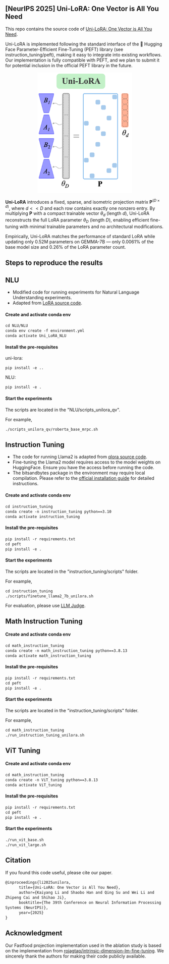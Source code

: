##  [NeurIPS 2025] Uni-LoRA: One Vector is All You Need

This repo contains the source code of [Uni-LoRA: One Vector is All You Need](https://arxiv.org/abs/2506.00799).

Uni-LoRA is implemented following the standard interface of the 🤗 Hugging Face Parameter-Efficient Fine-Tuning (PEFT) library (see instruction_tuning/peft), making it easy to integrate into existing workflows. Our implementation is fully compatible with PEFT, and we plan to submit it for potential inclusion in the official PEFT library in the future.

 
<p align="center">
<img src="./unilora.png" alt="Uni-LoRA Architecture" width="300"/>
</p>

**Uni-LoRA**  introduces a fixed, sparse, and isometric projection matrix $\mathbf{P}^{(D × d)}$, where $d<<D$ and each row contains exactly one nonzero entry. By multiplying $\mathbf{P}$ with a compact trainable vector $\theta_d$ (length $d$), Uni-LoRA reconstructs the full LoRA parameter $\theta_D$ (length $D$), enabling efficient fine-tuning with minimal trainable parameters and no architectural modifications.

Empirically, Uni-LoRA matches the performance of standard LoRA while updating only 0.52M parameters on GEMMA-7B — only 0.0061% of the base model size and 0.26% of the LoRA parameter count. 

## Steps to reproduce the results

## NLU
- Modified code for running experiments for Natural Language Understanding experiments.
- Adapted from [LoRA source code](https://github.com/microsoft/LoRA).
#### Create and activate conda env
```console
cd NLU/NLU
conda env create -f environment.yml
conda activate Uni_LoRA_NLU
```
#### Install the pre-requisites
uni-lora:
```console
pip install -e ..
```
NLU:
```console
pip install -e .
```
#### Start the experiments
The scripts are located in the "NLU/scripts_unilora_qv".

For example,
```console
./scripts_unilora_qv/roberta_base_mrpc.sh
```


## Instruction Tuning

- The code for running Llama2 is adapted from [qlora source code](https://github.com/artidoro/qlora).
- Fine-tuning the Llama2 model requires access to the model weights on HuggingFace. Ensure you have the access before running the code.
- The bitsandbytes package in the environment may require local compilation. Please refer to the [official installation guide](https://github.com/bitsandbytes-foundation/bitsandbytes/blob/main/docs/source/installation.mdx) for detailed instructions.

#### Create and activate conda env
```console
cd instruction_tuning
conda create -n instruction_tuning python==3.10
conda activate instruction_tuning
```

#### Install the pre-requisites
```console
pip install -r requirements.txt
cd peft
pip install -e .
```

#### Start the experiments
The scripts are located in the "instruction_tuning/scripts" folder.

For example,
```console
cd instruction_tuning
./scripts/finetune_llama2_7b_unilora.sh
```

For evaluation, please use [LLM Judge](https://github.com/lm-sys/FastChat/tree/main/fastchat/llm_judge).

## Math Instruction Tuning
#### Create and activate conda env
```console
cd math_instruction_tuning
conda create -n math_instruction_tuning python==3.8.13
conda activate math_instruction_tuning
```

#### Install the pre-requisites
```console
pip install -r requirements.txt
cd peft
pip install -e .
```

#### Start the experiments
The scripts are located in the "instruction_tuning/scripts" folder.

For example,
```console
cd math_instruction_tuning
./run_instruction_tuning_unilora.sh
```


## ViT Tuning
#### Create and activate conda env
```console
cd math_instruction_tuning
conda create -n ViT_tuning python==3.8.13
conda activate ViT_tuning
```

#### Install the pre-requisites
```console
pip install -r requirements.txt
cd peft
pip install -e .
```

#### Start the experiments
```console
./run_vit_base.sh
./run_vit_large.sh
```

## Citation
If you found this code useful, please cite our paper.

```  
@inproceedings{li2025unilora,
      title={Uni-LoRA: One Vector is All You Need}, 
      author={Kaiyang Li and Shaobo Han and Qing Su and Wei Li and Zhipeng Cai and Shihao Ji},
      booktitle={The 39th Conference on Neural Information Processing Systems (NeurIPS)},
      year={2025}
}
```  

## Acknowledgment
Our Fastfood projection implementation used in the ablation study is based on the implementation from [rojagtap/intrinsic-dimension-lm-fine-tuning](https://github.com/rojagtap/intrinsic-dimension-lm-fine-tuning). We sincerely thank the authors for making their code publicly available.
